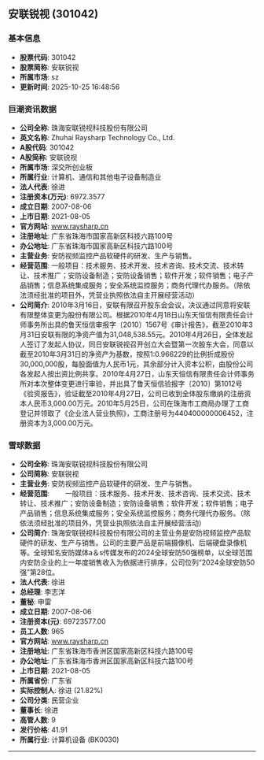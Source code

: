 ## 安联锐视 (301042)

### 基本信息

- **股票代码**: 301042
- **股票简称**: 安联锐视
- **所属市场**: sz
- **更新时间**: 2025-10-25 16:48:56

### 巨潮资讯数据

- **公司全称**: 珠海安联锐视科技股份有限公司
- **英文名称**: Zhuhai Raysharp Technology Co., Ltd.
- **A股代码**: 301042
- **A股简称**: 安联锐视
- **所属市场**: 深交所创业板
- **所属行业**: 计算机、通信和其他电子设备制造业
- **法人代表**: 徐进
- **注册资本(万元)**: 6972.3577
- **成立日期**: 2007-08-06
- **上市日期**: 2021-08-05
- **官方网站**: www.raysharp.cn
- **注册地址**: 广东省珠海市国家高新区科技六路100号
- **办公地址**: 广东省珠海市国家高新区科技六路100号
- **主营业务**: 安防视频监控产品软硬件的研发、生产与销售。
- **经营范围**: 一般项目：技术服务、技术开发、技术咨询、技术交流、技术转让、技术推广；安防设备制造；安防设备销售；软件开发；软件销售；电子产品销售；信息系统集成服务；安全系统监控服务；商务代理代办服务。（除依法须经批准的项目外，凭营业执照依法自主开展经营活动）
- **公司简介**: 2010年3月16日，安联有限召开股东会会议，决议通过同意将安联有限整体变更为股份有限公司。根据2010年4月18日山东天恒信有限责任会计师事务所出具的鲁天恒信审报字〔2010〕1567号《审计报告》，截至2010年3月31日安联有限的净资产值为31,048,538.55元。2010年4月26日，全体发起人签订了发起人协议，同日安联锐视召开创立大会暨第一次股东大会，同意以截至2010年3月31日的净资产为基数，按照1:0.966229的比例折成股份30,000,000股，每股面值为人民币1元，其余部分计入资本公积，由股份公司各发起人按出资比例共享。2010年4月27日，山东天恒信有限责任会计师事务所对本次整体变更进行审验，并出具了鲁天恒信验报字〔2010〕第1012号《验资报告》，验证截至2010年4月27日，公司已收到全体股东缴纳的注册资本人民币3,000.00万元。2010年5月25日，公司在珠海市工商局办理了工商登记并领取了《企业法人营业执照》，工商注册号为440400000006452，注册资本为3,000.00万元。

### 雪球数据

- **公司全称**: 珠海安联锐视科技股份有限公司
- **公司简称**: 安联锐视
- **主营业务**: 安防视频监控产品软硬件的研发、生产与销售。
- **经营范围**: 　　一般项目：技术服务、技术开发、技术咨询、技术交流、技术转让、技术推广；安防设备制造；安防设备销售；软件开发；软件销售；电子产品销售；信息系统集成服务；安全系统监控服务；商务代理代办服务。（除依法须经批准的项目外，凭营业执照依法自主开展经营活动）
- **公司简介**: 珠海安联锐视科技股份有限公司的主营业务是安防视频监控产品软硬件的研发、生产与销售。公司的主要产品是前端摄像机、后端硬盘录像机等。全球知名安防媒体a＆s传媒发布的2024全球安防50强榜单，以全球范围内安防企业的上一年度销售收入为依据进行排序，公司位列“2024全球安防50强”第28位。
- **法人代表**: 徐进
- **总经理**: 李志洋
- **董秘**: 申雷
- **成立日期**: 2007-08-06
- **注册资本(元)**: 69723577.00
- **员工人数**: 965
- **官方网站**: www.raysharp.cn
- **注册地址**: 广东省珠海市香洲区国家高新区科技六路100号
- **办公地址**: 广东省珠海市香洲区国家高新区科技六路100号
- **上市日期**: 2021-08-05
- **所属省份**: 广东省
- **实际控制人**: 徐进 (21.82%)
- **公司分类**: 民营企业
- **董事长**: 徐进
- **高管人数**: 9
- **发行价格**: 41.91
- **所属行业**: 计算机设备 (BK0030)

---